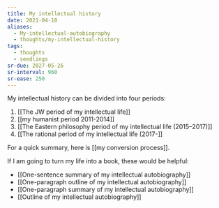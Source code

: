 ```yaml
---
title: My intellectual history
date: 2021-04-18
aliases:
  - My-intellectual-autobiography
  - thoughts/my-intellectual-history
tags:
  - thoughts
  - seedlings
sr-due: 2027-05-26
sr-interval: 960
sr-ease: 250
---
```

My intellectual history can be divided into four periods:

1. [[The JW period of my intellectual life]]
2. [[my humanist period 2011-2014]]
3. [[The Eastern philosophy period of my intellectual life (2015–2017)]]
4. [[The rational period of my intellectual life (2017-]]

For a quick summary, here is [[my conversion process]].

If I am going to turn my life into a book, these would be helpful:

- [[One-sentence summary of my intellectual autobiography]]
- [[One-paragraph outline of my intellectual autobiography]]
- [[One-paragraph summary of my intellectual autobiography]]
- [[Outline of my intellectual autobiography]]

